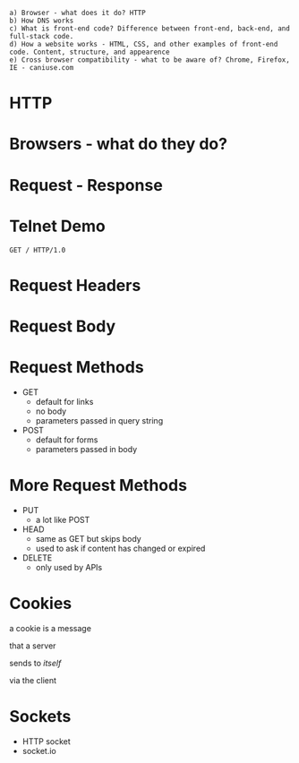 	a) Browser - what does it do? HTTP 
	b) How DNS works
	c) What is front-end code? Difference between front-end, back-end, and full-stack code.
	d) How a website works - HTML, CSS, and other examples of front-end code. Content, structure, and appearence
	e) Cross browser compatibility - what to be aware of? Chrome, Firefox, IE - caniuse.com 

# HTTP

# Browsers - what do they do?

# Request - Response

# Telnet Demo

`GET / HTTP/1.0`

# Request Headers

# Request Body

# Request Methods

* GET
  * default for links
  * no body
  * parameters passed in query string
* POST
  * default for forms
  * parameters passed in body

# More Request Methods

* PUT
  * a lot like POST
* HEAD
  * same as GET but skips body
  * used to ask if content has changed or expired
* DELETE
  * only used by APIs

# Cookies

a cookie is a message 

that a server

sends to *itself*

via the client

# Sockets

- HTTP socket
- socket.io

